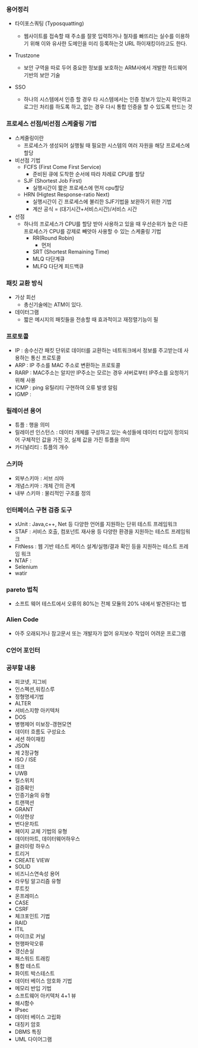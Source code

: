 ### 용어정리

- 타이포스쿼팅 (Typosquatting)
  - 웹사이트를 접속할 때 주소를 잘못 입력하거나 철자를 빠뜨리는 실수를 이용하기 위해 이와 유사한 도메인을 미리 등록하는것 URL 하이재킹이라고도 한다.
- Trustzone
  - 보안 구역을 따로 두어 중요한 정보를 보호하는 ARM사에서 개발한 하드웨어 기반의 보안 기술

- SSO
  - 하나의 시스템에서 인증 할 경우 타 시스템에서는 인증 정보가 있는지 확인하고 로그인 처리를 하도록 하고, 없는 경우 다시 통합 인증을 할 수 있도록 만드는 것

### 프로세스 선점/비선점 스케줄링 기법

- 스케줄링이란
  - 프로세스가 생성되어 실행될 때 필요한 시스템의 여러 자원을 해당 프로세스에 할당
- 비선점 기법
  - FCFS (First Come First Service)
    - 준비된 큐에 도착한 순서에 따라 차례로 CPU를 할당
  - SJF (Shortest Job First)
    - 실행시간이 짧은 프로세스에 먼저 cpu할당
  - HRN (Higtest Response-ratio Next)
    - 실행시간이 긴 프로세스에 불리한 SJF기법을 보완하기 위한 기법
    - 계산 공식 = (대기시간+서비스시간)/서비스 시간
- 선점
  - 하나의 프로세스가 CPU를 할당 받아 사용하고 있을 때 우선순위가 높은 다른 프로세스가 CPU를 강제로 빼앗아 사용할 수 있는 스케줄링 기법
    - RR(Round Robin)
      - 먼저
    - SRT (Shortest Remaining Time)
    - MLQ 다단계큐
    - MLFQ 다단계 피드백큐

### 패킷 교환 방식

- 가상 회선 
  - 총신기술에는 ATM이 있다.
- 데이터그램 
  - 짧은 메시지의 패킷들을 전송할 때 효과적이고 재정렬기능이 필

### 프로토콜

- IP : 송수신간 패킷 단위로 데이터를 교환하는 네트워크에서 정보를 주고받는데 사용하는 통신 프로토콜
- ARP : IP 주소를 MAC 주소로 변환하는 프로토콜
- RARP : MAC주소는 알지만 IP주소는 모르는 경우 서버로부터 IP주소를 요청하기 위해 사용
- ICMP : ping 유틸리티 구현하여 오류 발생 알림
- IGMP : 

### 릴레이션 용어

- 튜플 : 행을 의미
- 릴레이션 인스턴스 : 데이터 개체를 구성하고 있는 속성들에 데이터 타입이 정의되어 구체적인 값을 가진 것, 실제 값을 가진 튜플을 의미
- 카디널리티 : 튜플의 개수

### 스키마

- 외부스키마 : 서브 싀마
- 개념스키마 : 개체 간의 관계
- 내부 스키마 : 물리적인 구조를 정의

### 인터페이스 구현 검증 도구

- xUnit : Java,c++, Net 등 다양한 언어를 지원하는 단위 테스트 프레임워크
- STAF : 서비스 호출, 컴포넌트 재사용 등 다양한 환경을 지원하는 테스트 프레임워크
- FitNess : 웹 기반 테스트 케이스 설계/실행/결과 확인 등을 지원하는 테스트 프레임 워크
- NTAF : 
- Selenium
- watir

### pareto 법칙

- 소프트 웨어 테스트에서 오류의 80%는 전체 모듈의 20% 내에서 발견된다는 법

### Alien Code

- 아주 오래되거나 참고문서 또는 개발자가 없어 유지보수 작업이 어려운 프로그램

### C언어 포인터
### 공부할 내용

- 피코넷, 지그비
- 인스펙션,워킹스루
- 정형명세기법
- ALTER
- 서비스지향 아키텍처
- DOS
- 병행제어 미보장-갱현모연
- 데이터 흐름도 구성요소
- 세션 하이재킹
- JSON
- 제 2정규형
- ISO / ISE 
- 데크
- UWB
- 킬스위치
- 검증확인
- 인증기술의 유형
- 트랜잭션
- GRANT
- 이상현상
- 번다운차트
- 페이지 교체 기법의 유형
- 데이터마트, 데이터웨어하우스
- 클러이렁 하우스
- 트리거
- CREATE VIEW
- SOLID
- 비즈니스연속성 용어
- 라우팅 알고리즘 유형
- 루트킷
- 온프레미스
- CASE
- CSRF
- 체크포인트 기법
- RAID
- ITIL
- 마이크로 커널
- 현행파악오류
- 갱신손실
- 패스워드 트래킹
- 통합 테스트
- 화이트 박스테스트
- 데이터 베이스 암호화 기법
- 메모리 반입 기법
- 소프트웨어 아키텍처 4+1 뷰
- 해시함수
- IPsec
- 데이터 베이스 고립화
- 대칭키 암호
- DBMS 특징
- UML 다이어그램